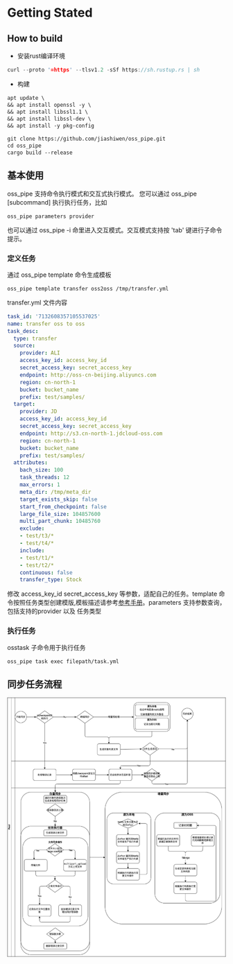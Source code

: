 # Getting Stated

## How to build

* 安装rust编译环境

```rust
curl --proto '=https' --tlsv1.2 -sSf https://sh.rustup.rs | sh
```

* 构建

```shell
apt update \
&& apt install openssl -y \
&& apt install libssl1.1 \
&& apt install libssl-dev \
&& apt install -y pkg-config
```

```shell
git clone https://github.com/jiashiwen/oss_pipe.git
cd oss_pipe
cargo build --release
```

## 基本使用

oss_pipe 支持命令执行模式和交互式执行模式。
您可以通过 oss_pipe [subcommand] 执行执行任务，比如

```shell
oss_pipe parameters provider
```

也可以通过 oss_pipe -i 命里进入交互模式。交互模式支持按 'tab' 键进行子命令提示。

### 定义任务

通过 oss_pipe template 命令生成模板

```shell
oss_pipe template transfer oss2oss /tmp/transfer.yml
```

transfer.yml 文件内容

```yml
task_id: '7132608357105537025'
name: transfer oss to oss
task_desc:
  type: transfer
  source:
    provider: ALI
    access_key_id: access_key_id
    secret_access_key: secret_access_key
    endpoint: http://oss-cn-beijing.aliyuncs.com
    region: cn-north-1
    bucket: bucket_name
    prefix: test/samples/
  target:
    provider: JD
    access_key_id: access_key_id
    secret_access_key: secret_access_key
    endpoint: http://s3.cn-north-1.jdcloud-oss.com
    region: cn-north-1
    bucket: bucket_name
    prefix: test/samples/
  attributes:
    bach_size: 100
    task_threads: 12
    max_errors: 1
    meta_dir: /tmp/meta_dir
    target_exists_skip: false
    start_from_checkpoint: false
    large_file_size: 104857600
    multi_part_chunk: 10485760
    exclude:
    - test/t3/*
    - test/t4/*
    include:
    - test/t1/*
    - test/t2/*
    continuous: false
    transfer_type: Stock
```

修改 access_key_id secret_access_key 等参数，适配自己的任务。template 命令按照任务类型创建模版,模板描述请参考[参考手册](reference_cn.md)。parameters 支持参数查询，包括支持的provider 以及 任务类型

### 执行任务

osstask 子命令用于执行任务

```shell
oss_pipe task exec filepath/task.yml
```

## 同步任务流程

![同步任务流程](./images/同步流程图-v3.png)

